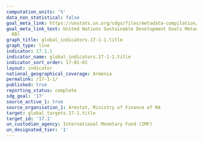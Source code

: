```yaml
---
computation_units: '%'
data_non_statistical: false
goal_meta_link: https://unstats.un.org/sdgs/files/metadata-compilation/Metadata-Goal-17.pdf
goal_meta_link_text: United Nations Sustainable Development Goals Metadata (PDF 469
  KB)
graph_title: global_indicators.17-1-1.title
graph_type: line
indicator: 17.1.1
indicator_name: global_indicators.17-1-1.title
indicator_sort_order: 17-01-01
layout: indicator
national_geographical_coverage: Armenia
permalink: /17-1-1/
published: true
reporting_status: complete
sdg_goal: '17'
source_active_1: true
source_organisation_1: Armstat, Ministry of Finance of RA
target: global_targets.17-1.title
target_id: '17.1'
un_custodian_agency: International Monetary Fund (IMF)
un_designated_tier: '1'
---
```

